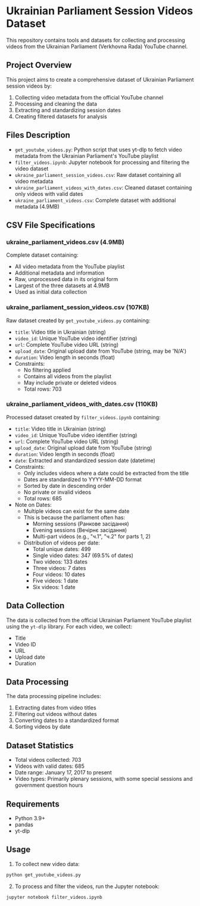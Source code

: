 # Ukrainian Parliament Session Videos Dataset

This repository contains tools and datasets for collecting and processing videos from the Ukrainian Parliament (Verkhovna Rada) YouTube channel.

## Project Overview

This project aims to create a comprehensive dataset of Ukrainian Parliament session videos by:
1. Collecting video metadata from the official YouTube channel
2. Processing and cleaning the data
3. Extracting and standardizing session dates
4. Creating filtered datasets for analysis

## Files Description

- `get_youtube_videos.py`: Python script that uses yt-dlp to fetch video metadata from the Ukrainian Parliament's YouTube playlist
- `filter_videos.ipynb`: Jupyter notebook for processing and filtering the video dataset
- `ukraine_parliament_session_videos.csv`: Raw dataset containing all video metadata
- `ukraine_parliament_videos_with_dates.csv`: Cleaned dataset containing only videos with valid dates
- `ukraine_parliament_videos.csv`: Complete dataset with additional metadata (4.9MB)

## CSV File Specifications

### ukraine_parliament_videos.csv (4.9MB)
Complete dataset containing:
- All video metadata from the YouTube playlist
- Additional metadata and information
- Raw, unprocessed data in its original form
- Largest of the three datasets at 4.9MB
- Used as initial data collection

### ukraine_parliament_session_videos.csv (107KB)
Raw dataset created by `get_youtube_videos.py` containing:
- `title`: Video title in Ukrainian (string)
- `video_id`: Unique YouTube video identifier (string)
- `url`: Complete YouTube video URL (string)
- `upload_date`: Original upload date from YouTube (string, may be 'N/A')
- `duration`: Video length in seconds (float)
- Constraints:
  - No filtering applied
  - Contains all videos from the playlist
  - May include private or deleted videos
  - Total rows: 703

### ukraine_parliament_videos_with_dates.csv (110KB)
Processed dataset created by `filter_videos.ipynb` containing:
- `title`: Video title in Ukrainian (string)
- `video_id`: Unique YouTube video identifier (string)
- `url`: Complete YouTube video URL (string)
- `upload_date`: Original upload date from YouTube (string)
- `duration`: Video length in seconds (float)
- `date`: Extracted and standardized session date (datetime)
- Constraints:
  - Only includes videos where a date could be extracted from the title
  - Dates are standardized to YYYY-MM-DD format
  - Sorted by date in descending order
  - No private or invalid videos
  - Total rows: 685
- Note on Dates:
  - Multiple videos can exist for the same date
  - This is because the parliament often has:
    - Morning sessions (Ранкове засідання)
    - Evening sessions (Вечірнє засідання)
    - Multi-part videos (e.g., "ч.1", "ч.2" for parts 1, 2)
  - Distribution of videos per date:
    - Total unique dates: 499
    - Single video dates: 347 (69.5% of dates)
    - Two videos: 133 dates
    - Three videos: 7 dates
    - Four videos: 10 dates
    - Five videos: 1 date
    - Six videos: 1 date

## Data Collection

The data is collected from the official Ukrainian Parliament YouTube playlist using the `yt-dlp` library. For each video, we collect:
- Title
- Video ID
- URL
- Upload date
- Duration

## Data Processing

The data processing pipeline includes:
1. Extracting dates from video titles
2. Filtering out videos without dates
3. Converting dates to a standardized format
4. Sorting videos by date

## Dataset Statistics

- Total videos collected: 703
- Videos with valid dates: 685
- Date range: January 17, 2017 to present
- Video types: Primarily plenary sessions, with some special sessions and government question hours

## Requirements

- Python 3.9+
- pandas
- yt-dlp

## Usage

1. To collect new video data:
```bash
python get_youtube_videos.py
```

2. To process and filter the videos, run the Jupyter notebook:
```bash
jupyter notebook filter_videos.ipynb
``` 